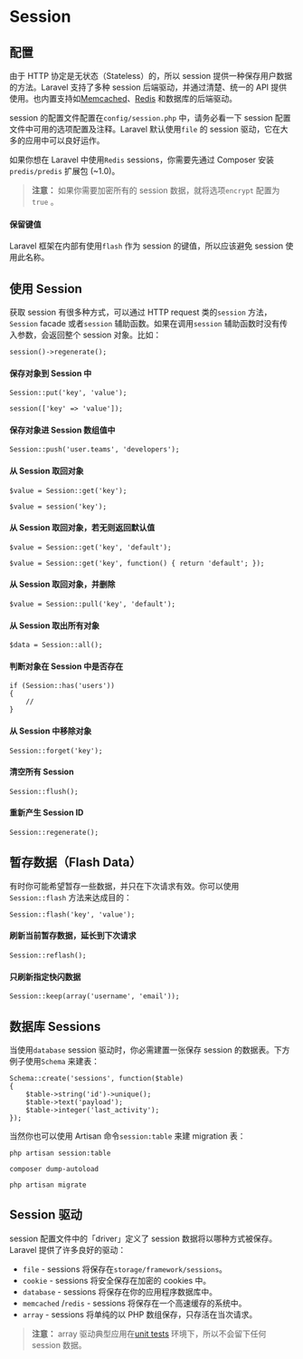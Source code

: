 # Session

## 配置

由于 HTTP 协定是无状态（Stateless）的，所以 session 提供一种保存用户数据的方法。Laravel 支持了多种 session 后端驱动，并通过清楚、统一的 API 提供使用。也内置支持如[Memcached](http://memcached.org)、[Redis](http://redis.io) 和数据库的后端驱动。

session 的配置文件配置在`config/session.php` 中，请务必看一下 session 配置文件中可用的选项配置及注释。Laravel 默认使用`file` 的 session 驱动，它在大多的应用中可以良好运作。

如果你想在 Laravel 中使用`Redis` sessions，你需要先通过 Composer 安装`predis/predis` 扩展包 (~1.0)。

> **注意：** 如果你需要加密所有的 session 数据，就将选项`encrypt` 配置为`true` 。

#### 保留键值

Laravel 框架在内部有使用`flash` 作为 session 的键值，所以应该避免 session 使用此名称。

## 使用 Session

获取 session 有很多种方式，可以通过 HTTP request 类的`session` 方法，`Session` facade 或者`session` 辅助函数。如果在调用`session` 辅助函数时没有传入参数，会返回整个 session 对象。比如：

```
session()->regenerate();
```

#### 保存对象到 Session 中

```
Session::put('key', 'value');

session(['key' => 'value']);
```

#### 保存对象进 Session 数组值中

```
Session::push('user.teams', 'developers');
```

#### 从 Session 取回对象

```
$value = Session::get('key');

$value = session('key');
```

#### 从 Session 取回对象，若无则返回默认值

```
$value = Session::get('key', 'default');

$value = Session::get('key', function() { return 'default'; });
```

#### 从 Session 取回对象，并删除

```
$value = Session::pull('key', 'default');
```

#### 从 Session 取出所有对象

```
$data = Session::all();
```

#### 判断对象在 Session 中是否存在

```
if (Session::has('users'))
{
    //
}
```

#### 从 Session 中移除对象

```
Session::forget('key');
```

#### 清空所有 Session

```
Session::flush();
```

#### 重新产生 Session ID

```
Session::regenerate();
```

## 暂存数据（Flash Data）

有时你可能希望暂存一些数据，并只在下次请求有效。你可以使用`Session::flash` 方法来达成目的：

```
Session::flash('key', 'value');
```

#### 刷新当前暂存数据，延长到下次请求

```
Session::reflash();
```

#### 只刷新指定快闪数据

```
Session::keep(array('username', 'email'));
```

## 数据库 Sessions

当使用`database` session 驱动时，你必需建置一张保存 session 的数据表。下方例子使用`Schema` 来建表：

```
Schema::create('sessions', function($table)
{
    $table->string('id')->unique();
    $table->text('payload');
    $table->integer('last_activity');
});
```

当然你也可以使用 Artisan 命令`session:table` 来建 migration 表：

```
php artisan session:table

composer dump-autoload

php artisan migrate
```

## Session 驱动

session 配置文件中的「driver」定义了 session 数据将以哪种方式被保存。Laravel 提供了许多良好的驱动：

*   `file` - sessions 将保存在`storage/framework/sessions`。
*   `cookie` - sessions 将安全保存在加密的 cookies 中。
*   `database` - sessions 将保存在你的应用程序数据库中。
*   `memcached` /`redis` - sessions 将保存在一个高速缓存的系统中。
*   `array` - sessions 将单纯的以 PHP 数组保存，只存活在当次请求。

> **注意：** array 驱动典型应用在[unit tests](../testing) 环境下，所以不会留下任何 session 数据。